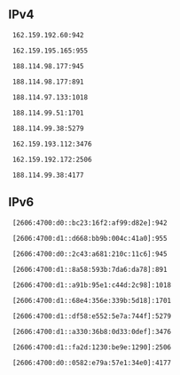 ## IPv4
```
 162.159.192.60:942
```
```
 162.159.195.165:955
```
```
 188.114.98.177:945
```
```
 188.114.98.177:891
```
```
 188.114.97.133:1018
```
```
 188.114.99.51:1701
```
```
 188.114.99.38:5279
```
```
 162.159.193.112:3476
```
```
 162.159.192.172:2506
```
```
 188.114.99.38:4177
```

## IPv6
```
 [2606:4700:d0::bc23:16f2:af99:d82e]:942
```
```
 [2606:4700:d1::d668:bb9b:004c:41a0]:955
```
```
 [2606:4700:d0::2c43:a681:210c:11c6]:945
```
```
 [2606:4700:d1::8a58:593b:7da6:da78]:891
```
```
 [2606:4700:d1::a91b:95e1:c44d:2c98]:1018
```
```
 [2606:4700:d1::68e4:356e:339b:5d18]:1701
```
```
 [2606:4700:d1::df58:e552:5e7a:744f]:5279
```
```
 [2606:4700:d1::a330:36b8:0d33:0def]:3476
```
```
 [2606:4700:d1::fa2d:1230:be9e:1290]:2506
```
```
 [2606:4700:d0::0582:e79a:57e1:34e0]:4177
```
